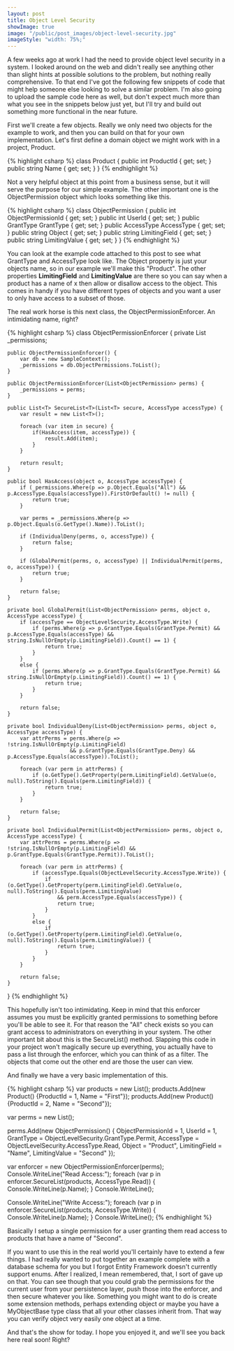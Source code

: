 ```yaml
---
layout: post
title: Object Level Security
showImage: true
image: "/public/post_images/object-level-security.jpg"
imageStyle: "width: 75%;"
---
```


A few weeks ago at work I had the need to provide object level security in a system. I looked around on the web and didn't really see anything other than slight hints at possible solutions to the problem, but nothing really comprehensive. To that end I've got the following few snippets of code that might help someone else looking to solve a similar problem. I'm also going to upload the sample code here as well, but don't expect much more than what you see in the snippets below just yet, but I'll try and build out something more functional in the near future.

First we'll create a few objects. Really we only need two objects for the example to work, and then you can build on that for your own implementation. Let's first define a domain object we might work with in a project, Product.

{% highlight csharp %}
class Product {
    public int ProductId { get; set; }
    public string Name { get; set; }
}
{% endhighlight %}

Not a very helpful object at this point from a business sense, but it will serve the purpose for our simple example. The other important one is the ObjectPermission object which looks something like this.

{% highlight csharp %}
class ObjectPermission {
    public int ObjectPermissionId { get; set; }
    public int UserId { get; set; }
    public GrantType GrantType { get; set; }
    public AccessType AccessType { get; set; }
    public string Object { get; set; }
    public string LimitingField { get; set; }
    public string LimitingValue { get; set; }
}
{% endhighlight %}

You can look at the example code attached to this post to see what GrantType and AccessType look like. The Object property is just your objects name, so in our example we'll make this "Product". The other properties **LimitingField** and **LimitingValue** are there so you can say when a product has a name of x then allow or disallow access to the object. This comes in handy if you have different types of objects and you want a user to only have access to a subset of those.

The real work horse is this next class, the ObjectPermissionEnforcer. An intimidating name, right?

{% highlight csharp %}
class ObjectPermissionEnforcer {
    private List<ObjectPermission> _permissions;

    public ObjectPermissionEnforcer() {
        var db = new SampleContext();
        _permissions = db.ObjectPermissions.ToList();
    }

    public ObjectPermissionEnforcer(List<ObjectPermission> perms) {
        _permissions = perms;
    }

    public List<T> SecureList<T>(List<T> secure, AccessType accessType) {
        var result = new List<T>();

        foreach (var item in secure) {
            if(HasAccess(item, accessType)) {
                result.Add(item);
            }
        }

        return result;
    }

    public bool HasAccess(object o, AccessType accessType) {
        if (_permissions.Where(p => p.Object.Equals("All") && p.AccessType.Equals(accessType)).FirstOrDefault() != null) {
            return true;
        }

        var perms = _permissions.Where(p => p.Object.Equals(o.GetType().Name)).ToList();

        if (IndividualDeny(perms, o, accessType)) {
            return false;
        }

        if (GlobalPermit(perms, o, accessType) || IndividualPermit(perms, o, accessType)) {
            return true;
        }

        return false;
    }

    private bool GlobalPermit(List<ObjectPermission> perms, object o, AccessType accessType) {
        if (accessType == ObjectLevelSecurity.AccessType.Write) {
            if (perms.Where(p => p.GrantType.Equals(GrantType.Permit) && p.AccessType.Equals(accessType) && string.IsNullOrEmpty(p.LimitingField)).Count() == 1) {
                return true;
            }
        }
        else {
            if (perms.Where(p => p.GrantType.Equals(GrantType.Permit) && string.IsNullOrEmpty(p.LimitingField)).Count() == 1) {
                return true;
            }
        }

        return false;
    }

    private bool IndividualDeny(List<ObjectPermission> perms, object o, AccessType accessType) {
        var attrPerms = perms.Where(p => !string.IsNullOrEmpty(p.LimitingField)
                        && p.GrantType.Equals(GrantType.Deny) && p.AccessType.Equals(accessType)).ToList();

        foreach (var perm in attrPerms) {
            if (o.GetType().GetProperty(perm.LimitingField).GetValue(o, null).ToString().Equals(perm.LimitingField)) {
                return true;
            }
        }

        return false;
    }

    private bool IndividualPermit(List<ObjectPermission> perms, object o, AccessType accessType) {
        var attrPerms = perms.Where(p => !string.IsNullOrEmpty(p.LimitingField) && p.GrantType.Equals(GrantType.Permit)).ToList();

        foreach (var perm in attrPerms) {
            if (accessType.Equals(ObjectLevelSecurity.AccessType.Write)) {
                if (o.GetType().GetProperty(perm.LimitingField).GetValue(o, null).ToString().Equals(perm.LimitingValue)
                    && perm.AccessType.Equals(accessType)) {
                    return true;
                }
            }
            else {
                if (o.GetType().GetProperty(perm.LimitingField).GetValue(o, null).ToString().Equals(perm.LimitingValue)) {
                    return true;
                }
            }
        }

        return false;
    }
}
{% endhighlight %}

This hopefully isn't too intimidating. Keep in mind that this enforcer assumes you must be explicitly granted permissions to something before you'll be able to see it. For that reason the "All" check exists so you can grant access to administrators on everything in your system. The other important bit about this is the SecureList() method. Slapping this code in your project won't magically secure up everything, you actually have to pass a list through the enforcer, which you can think of as a filter. The objects that come out the other end are those the user can view.

And finally we have a very basic implementation of this.

{% highlight csharp %}
var products = new List<Product>();
products.Add(new Product() {ProductId = 1, Name = "First"});
products.Add(new Product() {ProductId = 2, Name = "Second"});

var perms = new List<ObjectPermission>();

perms.Add(new ObjectPermission() {
    ObjectPermissionId = 1,
    UserId = 1,
    GrantType = ObjectLevelSecurity.GrantType.Permit,
    AccessType = ObjectLevelSecurity.AccessType.Read,
    Object = "Product",
    LimitingField = "Name",
    LimitingValue = "Second"
});

var enforcer = new ObjectPermissionEnforcer(perms);
 
Console.WriteLine("Read Access:");
foreach (var p in enforcer.SecureList<Product>(products, AccessType.Read)) {
    Console.WriteLine(p.Name);
}
Console.WriteLine();

Console.WriteLine("Write Access:");
foreach (var p in enforcer.SecureList<Product>(products, AccessType.Write)) {
    Console.WriteLine(p.Name);
}
Console.WriteLine();
{% endhighlight %}

Basically I setup a single permission for a user granting them read access to products that have a name of "Second".

If you want to use this in the real world you'll certainly have to extend a few things. I had really wanted to put together an example complete with a database schema for you but I forgot Entity Framework doesn't currently support enums. After I realized, I mean remembered, that, I sort of gave up on that. You can see though that you could grab the permissions for the current user from your persistence layer, push those into the enforcer, and then secure whatever you like. Something you might want to do is create some extension methods, perhaps extending object or maybe you have a MyObjectBase type class that all your other classes inherit from. That way you can verify object very easily one object at a time.

And that's the show for today. I hope you enjoyed it, and we'll see you back here real soon! Right?

